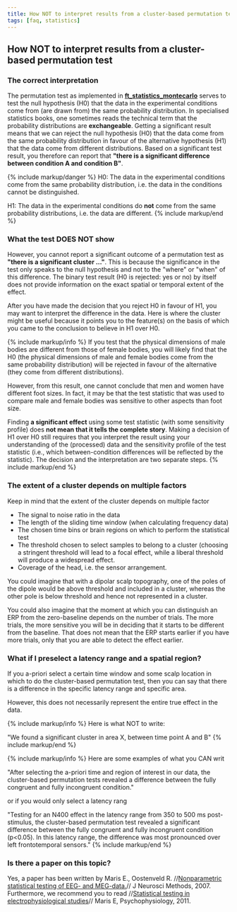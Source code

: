 ```yaml
---
title: How NOT to interpret results from a cluster-based permutation test
tags: [faq, statistics]
---
```


##  How NOT to interpret results from a cluster-based permutation test

### The correct interpretation

The permutation test as implemented in **[ft_statistics_montecarlo](/reference/ft_statistics_montecarlo)** serves to test  the null hypothesis (H0) that the data in the experimental conditions come from (are drawn from) the same probability distribution. In specialised statistics books, one sometimes reads the technical term that the probability distributions are **exchangeable**. Getting a significant result means that we can reject the null hypothesis (H0) that the data come from the same probability distribution in favour of the alternative hypothesis (H1) that the data come from different distributions. Based on a significant test result, you therefore can report that **"there is a significant difference between condition A and condition B"**.

{% include markup/danger %}
H0: The data in the experimental conditions come from the same probability distribution, i.e. the data in the conditions cannot be distinguished.

H1: The data in the experimental conditions do **not** come from the same probability distributions, i.e. the data are different.
{% include markup/end %}

### What the test DOES NOT show

However, you cannot report a significant outcome of a permutation test as **"there is a significant cluster ..."**.  This is because the significance in the test only speaks to the null hypothesis and not to the "where" or "when" of this difference. The binary test result (H0 is rejected: yes or no) by itself does not provide information on the exact spatial or temporal extent of the effect.

After you have made the decision that you reject H0 in favour of H1, you may want to interpret the difference in the data. Here is where the cluster might be useful because it points you to the feature(s) on the basis of which you came to the conclusion to believe in H1 over H0.

{% include markup/info %}
If you test that the physical dimensions of male bodies are different from those of female bodies, you will likely find that the H0 (the physical dimensions of male and female bodies come from the same probability distribution) will be rejected in favour of the alternative (they come from different distributions).

However, from this result, one cannot conclude that men and women have different foot sizes. In fact, it may be that the test statistic that was used to compare male and female bodies was sensitive to other aspects than foot size.

Finding **a significant effect** using some test statistic (with some sensitivity profile) does **not mean that it tells the complete story**. Making a decision of H1 over H0 still requires that you interpret the result using your understanding of the (processed) data and the sensitivity profile of the test statistic (i.e., which between-condition differences will be reflected by the statistic). The decision and the interpretation are two separate steps.
{% include markup/end %}

### The extent of a cluster depends on multiple factors

Keep in mind that the extent of the cluster depends on multiple factor

*  The signal to noise ratio in the data
*  The length of the sliding time window (when calculating frequency data)
*  The chosen time bins or brain regions on which to perform the statistical test
*  The threshold chosen to select samples to belong to a cluster (choosing a stringent threshold will lead to a focal effect, while a liberal threshold will produce a widespread effect.
*  Coverage of the head, i.e. the sensor arrangement.

You could imagine that with a dipolar scalp topography, one of the poles of the dipole would be above threshold and included in a cluster, whereas the other pole is below threshold and hence not represented in a cluster.

You could also imagine that the moment at which you can distinguish an ERP from the zero-baseline depends on the number of trials. The more trials, the more sensitive you will be in deciding that it starts to be different from the baseline. That does not mean that the ERP starts earlier if you have more trials, only that you are able to detect the effect earlier.

###  What if I preselect a latency range and a spatial region?

If you a-priori select a certain time window and some scalp location in which to do the cluster-based permutation test, then you can say that there is a difference in the specific latency range and specific area.

However, this does not necessarily represent the entire true effect in the data.

{% include markup/info %}
Here is what NOT to write:

"We found a significant cluster in area X, between time point A and B"
{% include markup/end %}

{% include markup/info %}
Here are some examples of what you CAN writ

"After selecting the a-priori time and region of interest in our data, the cluster-based permutation tests revealed a difference between the fully congruent and fully incongruent condition."

or if you would only select a latency rang

"Testing for an N400 effect in the latency range from 350 to 500 ms post-stimulus, the cluster-based permutation test revealed a significant difference between the fully congruent and fully incongruent condition (p<0.05). In this latency range, the difference was most pronounced over left frontotemporal sensors."
{% include markup/end %}

###  Is there a paper on this topic?

Yes, a paper has been written by Maris E., Oostenveld R. //[Nonparametric statistical testing of EEG- and MEG-data.](http://www.ncbi.nlm.nih.gov/pubmed/17517438)// J Neurosci Methods, 2007. Furthermore, we recommend you to read  //[Statistical testing in electrophysiological studies](http://www.ncbi.nlm.nih.gov/pubmed/22176204)// Maris E, Psychophysiology, 2011.
